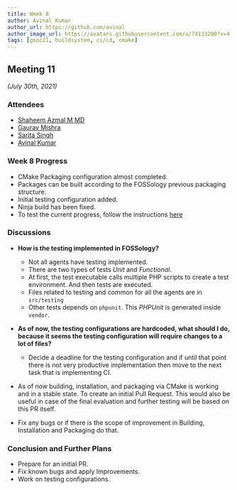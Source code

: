 ```yaml
---
title: Week 8
author: Avinal Kumar
author_url: https://github.com/avinal
author_image_url: https://avatars.githubusercontent.com/u/74113200?v=4
tags: [gsoc21, buildsystem, ci/cd, cmake]
---
```


<!--
SPDX-License-Identifier: CC-BY-SA-4.0

SPDX-FileCopyrightText: 2021 Avinal Kumar <avinal.xlvii@gmail.com>
-->

## Meeting 11
*(July 30th, 2021)*

### Attendees

-   [Shaheem Azmal M MD](https://github.com/shaheemazmalmmd)
-   [Gaurav Mishra](https://github.com/GMishx)
-   [Sarita Singh](https://github.com/itssingh)
-   [Avinal Kumar](https://github.com/avinal)


### Week 8 Progress

- CMake Packaging configuration almost completed.
- Packages can be built according to the FOSSology previous packaging structure.
- Initial testing configuration added.
- Ninja build has been fixed.
- To test the current progress, follow the instructions <a href="https://github.com/avinal/FOSSology/wiki#test-the-new-system-only-gcc-with-make-and-ninja-tested-for-now">here</a>


### Discussions

- **How is the testing implemented in FOSSology?**

    - Not all agents have testing implemented.
    - There are two types of tests *Unit* and *Functional*.
    - At first, the test executable calls multiple PHP scripts to create a test environment. And then tests are executed. 
    - Files related to testing and common for all the agents are in `src/testing`
    - Other tests depends on `phpunit`. This *PHPUnit* is generated inside `vendor`.

- **As of now, the testing configurations are hardcoded, what should I do, because it seems the testing configuration will require changes to a lot of files?**

    - Decide a deadline for the testing configuration and if until that point there is not very productive implementation then move to the next task that is implementing CI.
  
- As of now building, installation, and packaging via CMake is working and in a stable state. To create an initial Pull Request. This would also be useful in case of the final evaluation and further testing will be based on this PR itself.

- Fix any bugs or if there is the scope of improvement in Building, Installation and Packaging do that. 

    
### Conclusion and Further Plans

- Prepare for an initial PR.
- Fix known bugs and apply Improvements.
- Work on testing configurations.
